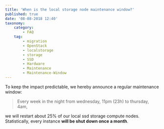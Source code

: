 ```yaml
---
title: 'When is the local storage node maintenance window?'
published: true
date: '08-08-2018 12:40'
taxonomy:
    category:
        - FAQ
    tag:
        - migration
        - OpenStack
        - localstorage
        - storage
        - SSD
        - Hardware
        - Maintenance
        - Maintenance-Window
---
```


To keep the impact predictable, we hereby announce a regular maintenance window:

>Every week in the night from wednesday, 11pm (23h) to thursday, 4am,

we will restart about 25% of our local ssd storage compute nodes. Statistically, every instance **will be shut down once a month**.